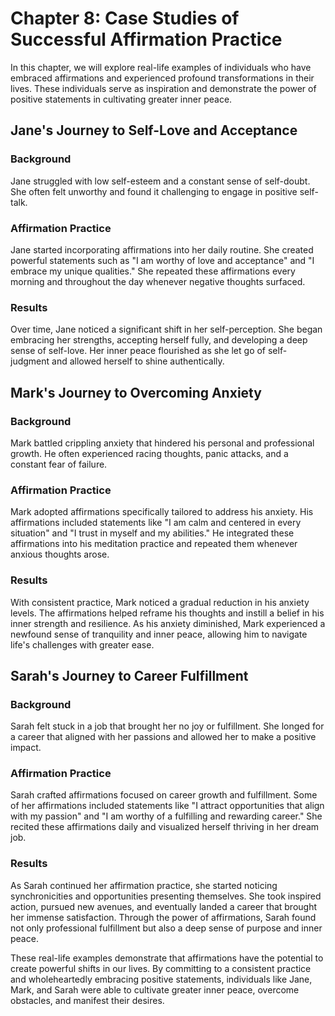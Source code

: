 Chapter 8: Case Studies of Successful Affirmation Practice
==========================================================

In this chapter, we will explore real-life examples of individuals who have embraced affirmations and experienced profound transformations in their lives. These individuals serve as inspiration and demonstrate the power of positive statements in cultivating greater inner peace.

Jane's Journey to Self-Love and Acceptance
------------------------------------------

### Background

Jane struggled with low self-esteem and a constant sense of self-doubt. She often felt unworthy and found it challenging to engage in positive self-talk.

### Affirmation Practice

Jane started incorporating affirmations into her daily routine. She created powerful statements such as "I am worthy of love and acceptance" and "I embrace my unique qualities." She repeated these affirmations every morning and throughout the day whenever negative thoughts surfaced.

### Results

Over time, Jane noticed a significant shift in her self-perception. She began embracing her strengths, accepting herself fully, and developing a deep sense of self-love. Her inner peace flourished as she let go of self-judgment and allowed herself to shine authentically.

Mark's Journey to Overcoming Anxiety
------------------------------------

### Background

Mark battled crippling anxiety that hindered his personal and professional growth. He often experienced racing thoughts, panic attacks, and a constant fear of failure.

### Affirmation Practice

Mark adopted affirmations specifically tailored to address his anxiety. His affirmations included statements like "I am calm and centered in every situation" and "I trust in myself and my abilities." He integrated these affirmations into his meditation practice and repeated them whenever anxious thoughts arose.

### Results

With consistent practice, Mark noticed a gradual reduction in his anxiety levels. The affirmations helped reframe his thoughts and instill a belief in his inner strength and resilience. As his anxiety diminished, Mark experienced a newfound sense of tranquility and inner peace, allowing him to navigate life's challenges with greater ease.

Sarah's Journey to Career Fulfillment
-------------------------------------

### Background

Sarah felt stuck in a job that brought her no joy or fulfillment. She longed for a career that aligned with her passions and allowed her to make a positive impact.

### Affirmation Practice

Sarah crafted affirmations focused on career growth and fulfillment. Some of her affirmations included statements like "I attract opportunities that align with my passion" and "I am worthy of a fulfilling and rewarding career." She recited these affirmations daily and visualized herself thriving in her dream job.

### Results

As Sarah continued her affirmation practice, she started noticing synchronicities and opportunities presenting themselves. She took inspired action, pursued new avenues, and eventually landed a career that brought her immense satisfaction. Through the power of affirmations, Sarah found not only professional fulfillment but also a deep sense of purpose and inner peace.

These real-life examples demonstrate that affirmations have the potential to create powerful shifts in our lives. By committing to a consistent practice and wholeheartedly embracing positive statements, individuals like Jane, Mark, and Sarah were able to cultivate greater inner peace, overcome obstacles, and manifest their desires.
